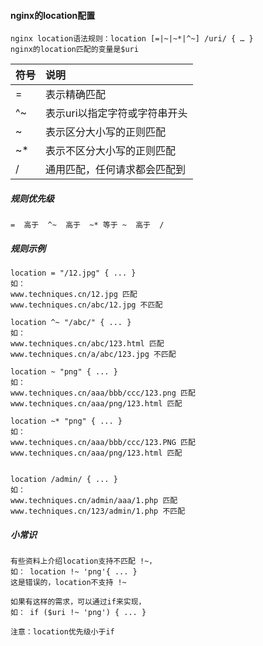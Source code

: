 #### nginx的location配置

    nginx location语法规则：location [=|~|~*|^~] /uri/ { … }
    nginx的location匹配的变量是$uri

| 符号       | 说明    |
| :--------   | :-----   | 
| = |   表示精确匹配|
| ^~|  表示uri以指定字符或字符串开头|
| ~ |  表示区分大小写的正则匹配|
| ~*|  表示不区分大小写的正则匹配|
|/|  通用匹配，任何请求都会匹配到|

##### 规则优先级

    =  高于  ^~  高于  ~* 等于 ~  高于  /
    
##### 规则示例

    location = "/12.jpg" { ... }
    如：
    www.techniques.cn/12.jpg 匹配
    www.techniques.cn/abc/12.jpg 不匹配
    
    location ^~ "/abc/" { ... }
    如：
    www.techniques.cn/abc/123.html 匹配
    www.techniques.cn/a/abc/123.jpg 不匹配
    
    location ~ "png" { ... }
    如：
    www.techniques.cn/aaa/bbb/ccc/123.png 匹配
    www.techniques.cn/aaa/png/123.html 匹配
    
    location ~* "png" { ... }
    如：
    www.techniques.cn/aaa/bbb/ccc/123.PNG 匹配
    www.techniques.cn/aaa/png/123.html 匹配
    
    
    location /admin/ { ... }
    如：
    www.techniques.cn/admin/aaa/1.php 匹配
    www.techniques.cn/123/admin/1.php 不匹配
    
##### 小常识

    有些资料上介绍location支持不匹配 !~，
    如： location !~ 'png'{ ... }
    这是错误的，location不支持 !~
    
    如果有这样的需求，可以通过if来实现，
    如： if ($uri !~ 'png') { ... }
    
    注意：location优先级小于if
    